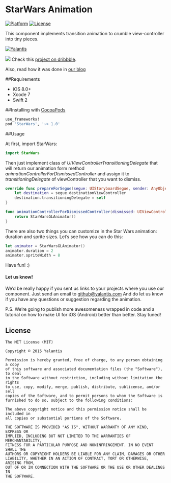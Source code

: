 # StarWars Animation
[![Platform](http://img.shields.io/badge/platform-iOS-blue.svg?style=flat)](http://cocoapods.org/?q=YALSideMenu) [![License](http://img.shields.io/badge/license-MIT-green.svg?style=flat)](https://github.com/Yalantis/Side-Menu.iOS/blob/master/LICENSE)

This component implements transition animation to crumble view-controller into tiny pieces.

[![Yalantis](https://raw.githubusercontent.com/Yalantis/PullToRefresh/develop/PullToRefreshDemo/Resources/badge_dark.png)](https://yalantis.com/?utm_source=github)

<img src="https://yalantis.com/media/content/ckeditor/2015/10/20/star_wars-shot.gif" />
Check this <a href="https://dribbble.com/shots/2109991-Star-Wars-App-concept">project on dribbble</a>.

Also, read how it was done in [our blog](https://yalantis.com/blog/uidynamics-uikit-or-opengl-3-types-of-ios-animations-for-the-star-wars/)

##Requirements
- iOS 8.0+
- Xcode 7
- Swift 2

##Installing with [CocoaPods](https://cocoapods.org)

```ruby
use_frameworks!
pod 'StarWars', '~> 1.0'
```

##Usage

At first, import StarWars:
```swift
import StarWars
```

Then just implement class of *UIViewControllerTransitioningDelegate* that will return our animation form method *animationControllerForDismissedController* and assign it to *transitioningDelegate* of viewController that you want to dismiss.
```swift
override func prepareForSegue(segue: UIStoryboardSegue, sender: AnyObject?) {
    let destination = segue.destinationViewController
    destination.transitioningDelegate = self
}

func animationControllerForDismissedController(dismissed: UIViewController) -> UIViewControllerAnimatedTransitioning? {
    return StarWarsGLAnimator()
}
```

There are also two things you can customize in the Star Wars animation: duration and sprite sizes. 
Let’s see how you can do this:

```swift
let animator = StarWarsGLAnimator()
animator.duration = 2
animator.spriteWidth = 8
```

Have fun! :)

#### Let us know!

We’d be really happy if you sent us links to your projects where you use our component. Just send an email to github@yalantis.com And do let us know if you have any questions or suggestion regarding the animation. 

P.S. We’re going to publish more awesomeness wrapped in code and a tutorial on how to make UI for iOS (Android) better than better. Stay tuned!

## License

	The MIT License (MIT)

	Copyright © 2015 Yalantis

	Permission is hereby granted, free of charge, to any person obtaining a copy
	of this software and associated documentation files (the "Software"), to deal
	in the Software without restriction, including without limitation the rights
	to use, copy, modify, merge, publish, distribute, sublicense, and/or sell
	copies of the Software, and to permit persons to whom the Software is
	furnished to do so, subject to the following conditions:

	The above copyright notice and this permission notice shall be included in
	all copies or substantial portions of the Software.

	THE SOFTWARE IS PROVIDED "AS IS", WITHOUT WARRANTY OF ANY KIND, EXPRESS OR
	IMPLIED, INCLUDING BUT NOT LIMITED TO THE WARRANTIES OF MERCHANTABILITY,
	FITNESS FOR A PARTICULAR PURPOSE AND NONINFRINGEMENT. IN NO EVENT SHALL THE
	AUTHORS OR COPYRIGHT HOLDERS BE LIABLE FOR ANY CLAIM, DAMAGES OR OTHER
	LIABILITY, WHETHER IN AN ACTION OF CONTRACT, TORT OR OTHERWISE, ARISING FROM,
	OUT OF OR IN CONNECTION WITH THE SOFTWARE OR THE USE OR OTHER DEALINGS IN
	THE SOFTWARE.

